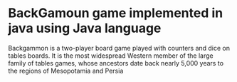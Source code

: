 # BackGamoun game implemented in java using Java language

Backgammon is a two-player board game played with counters and dice on tables boards. It is the most widespread Western member of the large family of tables games, whose ancestors date back nearly 5,000 years to the regions of Mesopotamia and Persia
